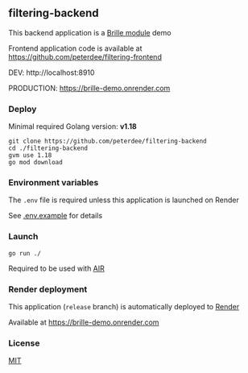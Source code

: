 ## filtering-backend

This backend application is a [Brille module](https://github.com/julyskies/brille) demo

Frontend application code is available at https://github.com/peterdee/filtering-frontend

DEV: http://localhost:8910

PRODUCTION: https://brille-demo.onrender.com

### Deploy

Minimal required Golang version: **v1.18**

```shell script
git clone https://github.com/peterdee/filtering-backend
cd ./filtering-backend
gvm use 1.18
go mod download
```

### Environment variables

The `.env` file is required unless this application is launched on Render

See [.env.example](.env.example) for details

### Launch

```shell script
go run ./
```

Required to be used with [AIR](https://github.com/cosmtrek/air)

### Render deployment

This application (`release` branch) is automatically deployed to [Render](https://render.com)

Available at https://brille-demo.onrender.com

### License

[MIT](./LICENSE.md)
